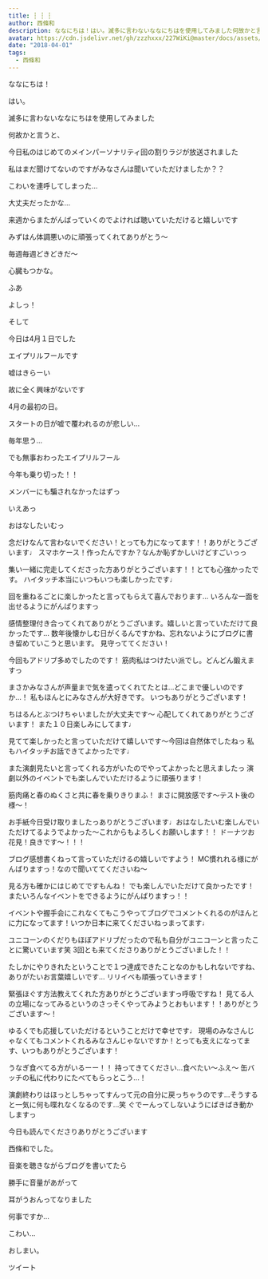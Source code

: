 ```yaml
---
title: ┆ ┆ ┆
author: 西條和
description: ななにちは！はい。滅多に言わないななにちはを使用してみました何故かと言うと、今日私のはじめてのメインパーソナリティ回の割りラジが放送されました...
avatar: https://cdn.jsdelivr.net/gh/zzzhxxx/227WiKi@master/docs/assets/photo/avatar/nagomi.jpg
date: "2018-04-01"
tags:
  - 西條和
---
```











ななにちは！










はい。






滅多に言わないななにちはを使用してみました









何故かと言うと、










今日私のはじめてのメインパーソナリティ回の割りラジが放送されました











私はまだ聞けてないのですがみなさんは聞いていただけましたか？？










こわいを連呼してしまった…









大丈夫だったかな…









来週からまたがんばっていくのでよければ聴いていただけると嬉しいです








みずはん体調悪いのに頑張ってくれてありがとう〜








毎週毎週どきどきだ〜








心臓もつかな。








ふあ








よしっ！










そして



今日は4月１日でした







エイプリルフールです








嘘はきらーい







故に全く興味がないです











4月の最初の日。






スタートの日が嘘で覆われるのが悲しい…







毎年思う…








でも無事おわったエイプリルフール







今年も乗り切った！！






メンバーにも騙されなかったはずっ







いえあっ










おはなしたいむっ






念だけなんて言わないでください！とっても力になってます！！ありがとうございます♩
スマホケース！作ったんですか？なんか恥ずかしいけどすごいっっ




集い一緒に完走してくださった方ありがとうございます！！とても心強かったです。
ハイタッチ本当にいつもいつも楽しかったです♩




回を重ねるごとに楽しかったと言ってもらえて喜んでおります…
いろんな一面を出せるようにがんばりますっ






感情整理付き合ってくれてありがとうございます。嬉しいと言っていただけて良かったです…
数年後懐かしむ日がくるんですかね、忘れないようにブログに書き留めていこうと思います。
見守っててください！




今回もアドリブ多めでしたのです！
筋肉私はつけたい派でし。どんどん鍛えますっ




まさかみなさんが声量まで気を遣ってくれてたとは…どこまで優しいのですか…！
私もほんとにみなさんが大好きです。
いつもありがとうございます！





ちはるんとぶつけちゃいましたが大丈夫です〜
心配してくれてありがとうございます！
また１０日楽しみにしてます♩





見てて楽しかったと言っていただけて嬉しいです〜今回は自然体でしたねっ
私もハイタッチお話できてよかったです♩





また演劇見たいと言ってくれる方がいたのでやってよかったと思えましたっ
演劇以外のイベントでも楽しんでいただけるように頑張ります！





筋肉痛と春のぬくさと共に春を乗りきりまふ！
まさに開放感です〜テスト後の様〜！






お手紙今日受け取りましたっありがとうございます♩おはなしたいむ楽しんでいただけてるようでよかった〜これからもよろしくお願いします！！
ドーナツお花見！良きです〜！！！




ブログ感想書くねって言っていただけるの嬉しいですよう！
MC慣れれる様にがんばりますっ！なので聞いててくださいね〜




見る方も確かにはじめてですもんね！
でも楽しんでいただけて良かったです！
またいろんなイベントをできるようにがんばりますっ！！





イベントや握手会にこれなくてもこうやってブログでコメントくれるのがほんとに力になってます！いつか日本に来てくださいねっまってます♩






ユニコーンのくだりもほぼアドリブだったので私も自分がユニコーンと言ったことに驚いています笑
3回とも来てくださりありがとうございました！！



たしかにやりきれたということで１つ達成できたことなのかもしれないですね、ありがたいお言葉嬉しいです…
リリイベも頑張っていきます！




緊張ほぐす方法教えてくれた方ありがとうございますっ呼吸ですね！
見てる人の立場になってみるというのさっそくやってみようとおもいます！！ありがとうございます〜！




ゆるくでも応援していただけるということだけで幸せです♩
現場のみなさんじゃなくてもコメントくれるみなさんじゃないですか！とっても支えになってます、いつもありがとうございます！






うなぎ食べてる方がいるーー！！
持ってきてください…食べたい〜ふえ〜
缶バッチの私に代わりにたべてもらっとこう…！





演劇終わりはほっとしちゃってすんって元の自分に戻っちゃうのです…そうすると一気に何も喋れなくなるのです…笑
ぐでーんってしないようにばきばき動かしますっ






今日も読んでくださりありがとうございます





西條和でした。








音楽を聴きながらブログを書いてたら






勝手に音量があがって






耳がうおんってなりました








何事ですか…






こわい…








おしまい。


ツイート



